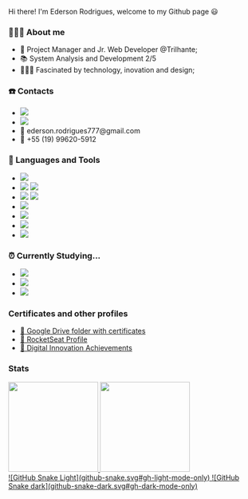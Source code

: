 Hi there! I'm Ederson Rodrigues, welcome to my Github page 😃
### 🙋🏾‍♂️ About me 
<ul>
  <li> 🔁 Project Manager and Jr. Web Developer @Trilhante;</li>
  <li> 📚 System Analysis and Development 2/5</li>
  <li> 👩🏾‍💻 Fascinated by technology, inovation and design;</li>
</ul>

### ☎️ Contacts
<ul>
  <li><a href="https://www.linkedin.com/in/edersonrodrigues777/"><img src="https://img.shields.io/badge/LinkedIn-0077B5?style=for-the-badge&logo=linkedin&logoColor=white"/></a>        </li>
  <li><a href="https://www.instagram.com/dede_rodrigues7/"><img src="https://img.shields.io/badge/Instagram-E4405F?style=for-the-badge&logo=instagram&logoColor=white"/></a></li>
  <li>📧 ederson.rodrigues777@gmail.com</li>
  <li>📲 +55 (19) 99620-5912</li>
</ul>

### 🧰 Languages and Tools 
<ul>
  <li><img src="https://img.shields.io/badge/HTML5-E34F26?style=for-the-badge&logo=html5&logoColor=white"/></li>
  <li>
  <img src="https://img.shields.io/badge/CSS3-1572B6?style=for-the-badge&logo=css3&logoColor=white"/>
  <img src="https://img.shields.io/badge/Sass-CC6699?style=for-the-badge&logo=sass&logoColor=white"/>
  </li>
  <li>
    <img src="https://img.shields.io/badge/Bootstrap-563D7C?style=for-the-badge&logo=bootstrap&logoColor=white"/>
    <img src="https://img.shields.io/badge/Tailwind_CSS-38B2AC?style=for-the-badge&logo=tailwind-css&logoColor=white"/>
  </li>
  <li><img src="https://img.shields.io/badge/JavaScript-323330?style=for-the-badge&logo=javascript&logoColor=F7DF1E"/></li>
  <li><img src="https://img.shields.io/badge/Git-F05032?style=for-the-badge&logo=git&logoColor=white"/></li>
  <li><img src="https://img.shields.io/badge/Windows-0078D6?style=for-the-badge&logo=windows&logoColor=white"/></li>
  <li><img src="https://img.shields.io/badge/Visual_Studio_Code-0078D4?style=for-the-badge&logo=visual%20studio%20code&logoColor=white"/></li>
</ul>

### ⏰ Currently Studying... 
<ul>
  <li><img src="https://img.shields.io/badge/React-20232A?style=for-the-badge&logo=react&logoColor=61DAFB"/></li>
  <li><img src="https://img.shields.io/badge/TypeScript-007ACC?style=for-the-badge&logo=typescript&logoColor=white"/></li>
  <li><img src="https://img.shields.io/badge/MySQL-005C84?style=for-the-badge&logo=mysql&logoColor=white"/></li>
</ul>

### Certificates and other profiles
<ul>
  <li><a href="https://drive.google.com/drive/folders/1gT2ou5wGL7jv4oOXOgPPUQqGZT6RLC-W?usp=sharing">📁 Google Drive folder with certificates<a/></li>
  <li><a href="https://app.rocketseat.com.br/me/ederson-rodrigues-06888">🚀 RocketSeat Profile<a/></li>
  <li><a href="https://web.digitalinnovation.one/users/ederson_rodrigues?tab=achievements">📙 Digital Innovation Achievements<a/></li>
</ul>

### Stats
<div>
<a href="https://github.com/EdersonRodrigues7">
<img height="180em" src="https://github-readme-stats.vercel.app/api/top-langs/?username=EdersonRodrigues7&layout=compact&langs_count=7&theme=dracula"/>
<img height="180em" src="https://github-readme-stats.vercel.app/api?username=EdersonRodrigues7&show_icons=true&theme=dracula&include_all_commits=true&count_private=true"/>
</div>
![GitHub Snake Light](github-snake.svg#gh-light-mode-only)
![GitHub Snake dark](github-snake-dark.svg#gh-dark-mode-only)
<!--

-->
